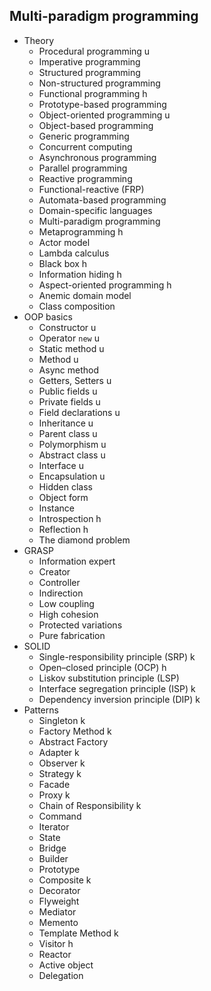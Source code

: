 ## Multi-paradigm programming

- Theory
  - Procedural programming u
  - Imperative programming
  - Structured programming
  - Non-structured programming
  - Functional programming h
  - Prototype-based programming
  - Object-oriented programming u
  - Object-based programming
  - Generic programming
  - Concurrent computing
  - Asynchronous programming
  - Parallel programming
  - Reactive programming
  - Functional-reactive (FRP)
  - Automata-based programming
  - Domain-specific languages
  - Multi-paradigm programming
  - Metaprogramming h
  - Actor model
  - Lambda calculus
  - Black box h
  - Information hiding h
  - Aspect-oriented programming h
  - Anemic domain model
  - Class composition
- OOP basics
  - Constructor u
  - Operator `new` u
  - Static method u
  - Method u
  - Async method
  - Getters, Setters u
  - Public fields u
  - Private fields u
  - Field declarations u
  - Inheritance u
  - Parent class u
  - Polymorphism u
  - Abstract class u
  - Interface u
  - Encapsulation u
  - Hidden class
  - Object form
  - Instance
  - Introspection h
  - Reflection h
  - The diamond problem
- GRASP
  - Information expert
  - Creator
  - Controller
  - Indirection
  - Low coupling
  - High cohesion
  - Protected variations
  - Pure fabrication
- SOLID
  - Single-responsibility principle (SRP) k
  - Open–closed principle (OCP) h
  - Liskov substitution principle (LSP)
  - Interface segregation principle (ISP) k
  - Dependency inversion principle (DIP) k
- Patterns
  - Singleton k
  - Factory Method k
  - Abstract Factory
  - Adapter k
  - Observer k
  - Strategy k
  - Facade
  - Proxy k
  - Chain of Responsibility k
  - Command
  - Iterator
  - State
  - Bridge
  - Builder
  - Prototype
  - Composite k
  - Decorator
  - Flyweight
  - Mediator
  - Memento
  - Template Method k
  - Visitor h
  - Reactor
  - Active object
  - Delegation
